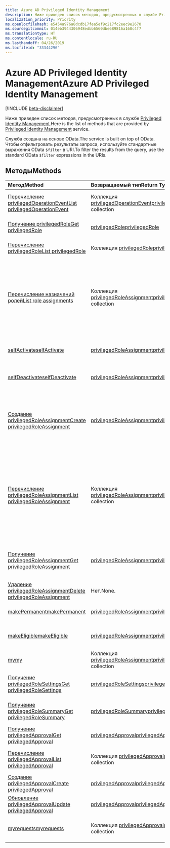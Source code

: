 ```yaml
---
title: Azure AD Privileged Identity Management
description: Ниже приведен список методов, предусмотренных в службе Privileged Identity Management.
localization_priority: Priority
ms.openlocfilehash: e5454a976a8dcdb17fea5ef9c217fc2eec9e2670
ms.sourcegitcommit: 014eb3944306948edbb6560dbe689816a168c4f7
ms.translationtype: HT
ms.contentlocale: ru-RU
ms.lasthandoff: 04/26/2019
ms.locfileid: "33344296"
---
```

# <a name="azure-ad-privileged-identity-management"></a><span data-ttu-id="12798-103">Azure AD Privileged Identity Management</span><span class="sxs-lookup"><span data-stu-id="12798-103">Azure AD Privileged Identity Management</span></span>

[!INCLUDE [beta-disclaimer](../../includes/beta-disclaimer.md)]

<span data-ttu-id="12798-104">Ниже приведен список методов, предусмотренных в службе [Privileged Identity Management](https://azure.microsoft.com/ru-RU/documentation/articles/active-directory-privileged-identity-management-configure/).</span><span class="sxs-lookup"><span data-stu-id="12798-104">Here is the list of methods that are provided by [Privileged Identity Management](https://azure.microsoft.com/ru-RU/documentation/articles/active-directory-privileged-identity-management-configure/) service.</span></span>

<span data-ttu-id="12798-105">Служба создана на основе OData.</span><span class="sxs-lookup"><span data-stu-id="12798-105">The service is built on top of OData.</span></span> <span data-ttu-id="12798-106">Чтобы отфильтровать результаты запроса, используйте стандартные выражения OData ``$filter`` в URI.</span><span class="sxs-lookup"><span data-stu-id="12798-106">To filter the results from the query, use the standard OData ``$filter`` expressions in the URIs.</span></span>

## <a name="methods"></a><span data-ttu-id="12798-107">Методы</span><span class="sxs-lookup"><span data-stu-id="12798-107">Methods</span></span>

| <span data-ttu-id="12798-108">Метод</span><span class="sxs-lookup"><span data-stu-id="12798-108">Method</span></span>           | <span data-ttu-id="12798-109">Возвращаемый тип</span><span class="sxs-lookup"><span data-stu-id="12798-109">Return Type</span></span>    |<span data-ttu-id="12798-110">Описание</span><span class="sxs-lookup"><span data-stu-id="12798-110">Description</span></span>|
|:---------------|:--------|:----------|
|[<span data-ttu-id="12798-111">Перечисление privilegedOperationEvent</span><span class="sxs-lookup"><span data-stu-id="12798-111">List privilegedOperationEvent</span></span>](../api/privilegedoperationevent-list.md) | <span data-ttu-id="12798-112">Коллекция [privilegedOperationEvent](privilegedoperationevent.md)</span><span class="sxs-lookup"><span data-stu-id="12798-112">[privilegedOperationEvent](privilegedoperationevent.md) collection</span></span> |<span data-ttu-id="12798-113">Получение коллекции объектов privilegedOperationEvent.</span><span class="sxs-lookup"><span data-stu-id="12798-113">Get privilegedOperationEvent object collection.</span></span> |
|[<span data-ttu-id="12798-114">Получение privilegedRole</span><span class="sxs-lookup"><span data-stu-id="12798-114">Get privilegedRole</span></span>](../api/privilegedrole-get.md) |[<span data-ttu-id="12798-115">privilegedRole</span><span class="sxs-lookup"><span data-stu-id="12798-115">privilegedRole</span></span>](privilegedrole.md)| <span data-ttu-id="12798-116">Получение объекта privilegedRole.</span><span class="sxs-lookup"><span data-stu-id="12798-116">Get a privilegedRole object.</span></span>|
|[<span data-ttu-id="12798-117">Перечисление privilegedRole</span><span class="sxs-lookup"><span data-stu-id="12798-117">List privilegedRole</span></span>](../api/privilegedrole-list.md) | <span data-ttu-id="12798-118">Коллекция [privilegedRole](privilegedrole.md)</span><span class="sxs-lookup"><span data-stu-id="12798-118">[privilegedRole](privilegedrole.md) collection</span></span> |<span data-ttu-id="12798-119">Получение коллекции объектов privilegedRole.</span><span class="sxs-lookup"><span data-stu-id="12798-119">Get privilegedRole object collection.</span></span> |
|[<span data-ttu-id="12798-120">Перечисление назначений ролей</span><span class="sxs-lookup"><span data-stu-id="12798-120">List role assignments</span></span>](../api/privilegedrole-list-assignments.md) | <span data-ttu-id="12798-121">Коллекция [privilegedRoleAssignment](privilegedroleassignment.md)</span><span class="sxs-lookup"><span data-stu-id="12798-121">[privilegedRoleAssignment](privilegedroleassignment.md) collection</span></span> |<span data-ttu-id="12798-122">Получение коллекции privilegedRoleAssignment для конкретной роли.</span><span class="sxs-lookup"><span data-stu-id="12798-122">Get privilegedRoleAssignment collection for the particular role.</span></span> <span data-ttu-id="12798-123">Каждый объект privilegedRoleAssignment представляет назначение роли пользователю.</span><span class="sxs-lookup"><span data-stu-id="12798-123">Each privilegedRoleAssignment represents a role assignment to a user.</span></span>|
|[<span data-ttu-id="12798-124">selfActivate</span><span class="sxs-lookup"><span data-stu-id="12798-124">selfActivate</span></span>](../api/privilegedrole-selfactivate.md) | [<span data-ttu-id="12798-125">privilegedRoleAssignment</span><span class="sxs-lookup"><span data-stu-id="12798-125">privilegedRoleAssignment</span></span>](privilegedroleassignment.md) |<span data-ttu-id="12798-126">Активация роли, назначенной запрашивающей стороне.</span><span class="sxs-lookup"><span data-stu-id="12798-126">Activate the role that is assigned to the requestor.</span></span>|
|[<span data-ttu-id="12798-127">selfDeactivate</span><span class="sxs-lookup"><span data-stu-id="12798-127">selfDeactivate</span></span>](../api/privilegedrole-selfdeactivate.md) | [<span data-ttu-id="12798-128">privilegedRoleAssignment</span><span class="sxs-lookup"><span data-stu-id="12798-128">privilegedRoleAssignment</span></span>](privilegedroleassignment.md) |<span data-ttu-id="12798-129">Деактивация роли, назначенной запрашивающей стороне.</span><span class="sxs-lookup"><span data-stu-id="12798-129">Deactivate the role that is assigned to the requestor.</span></span>|
|[<span data-ttu-id="12798-130">Создание privilegedRoleAssignment</span><span class="sxs-lookup"><span data-stu-id="12798-130">Create privilegedRoleAssignment</span></span>](../api/privilegedroleassignment-post-privilegedroleassignments.md) |[<span data-ttu-id="12798-131">privilegedRoleAssignment</span><span class="sxs-lookup"><span data-stu-id="12798-131">privilegedRoleAssignment</span></span>](privilegedroleassignment.md)| <span data-ttu-id="12798-132">Создание нового объекта privilegedRoleAssignment (назначение роли) путем публикации в коллекции privilegedRoleAssignments.</span><span class="sxs-lookup"><span data-stu-id="12798-132">Create a new privilegedRoleAssignment (role assignment) by posting to the privilegedRoleAssignments collection.</span></span>|
|[<span data-ttu-id="12798-133">Перечисление privilegedRoleAssignment</span><span class="sxs-lookup"><span data-stu-id="12798-133">List privilegedRoleAssignment</span></span>](../api/privilegedroleassignment-list.md) | <span data-ttu-id="12798-134">Коллекция [privilegedRoleAssignment](privilegedroleassignment.md)</span><span class="sxs-lookup"><span data-stu-id="12798-134">[privilegedRoleAssignment](privilegedroleassignment.md) collection</span></span> |<span data-ttu-id="12798-135">Получение коллекции объектов privilegedRoleAssignment.</span><span class="sxs-lookup"><span data-stu-id="12798-135">Get privilegedRoleAssignment object collection.</span></span> <span data-ttu-id="12798-136">Коллекция содержит все назначения ролей для организации.</span><span class="sxs-lookup"><span data-stu-id="12798-136">The collection contains all role assignments for the organization.</span></span> <span data-ttu-id="12798-137">Каждый объект privilegedRoleAssignment представляет назначение роли пользователю.</span><span class="sxs-lookup"><span data-stu-id="12798-137">Each privilegedRoleAssignment represents a role assignment to a user.</span></span> |
|[<span data-ttu-id="12798-138">Получение privilegedRoleAssignment</span><span class="sxs-lookup"><span data-stu-id="12798-138">Get privilegedRoleAssignment</span></span>](../api/privilegedroleassignment-get.md) | [<span data-ttu-id="12798-139">privilegedRoleAssignment</span><span class="sxs-lookup"><span data-stu-id="12798-139">privilegedRoleAssignment</span></span>](privilegedroleassignment.md)|<span data-ttu-id="12798-140">Получение объекта privilegedRoleAssignment с указанным идентификатором назначения.</span><span class="sxs-lookup"><span data-stu-id="12798-140">Get privilegedRoleAssignment object with the specified assignment id.</span></span> |
|[<span data-ttu-id="12798-141">Удаление privilegedRoleAssignment</span><span class="sxs-lookup"><span data-stu-id="12798-141">Delete privilegedRoleAssignment</span></span>](../api/privilegedroleassignment-delete.md) | <span data-ttu-id="12798-142">Нет.</span><span class="sxs-lookup"><span data-stu-id="12798-142">None.</span></span> |<span data-ttu-id="12798-143">Удаление объекта privilegedRoleAssignment.</span><span class="sxs-lookup"><span data-stu-id="12798-143">Delete privilegedRoleAssignment object.</span></span> |
|[<span data-ttu-id="12798-144">makePermanent</span><span class="sxs-lookup"><span data-stu-id="12798-144">makePermanent</span></span>](../api/privilegedroleassignment-makepermanent.md) | [<span data-ttu-id="12798-145">privilegedRoleAssignment</span><span class="sxs-lookup"><span data-stu-id="12798-145">privilegedRoleAssignment</span></span>](privilegedroleassignment.md) |<span data-ttu-id="12798-146">Выполнение назначения ролей как бессрочного.</span><span class="sxs-lookup"><span data-stu-id="12798-146">Make the role assignment as permanent.</span></span> |
|[<span data-ttu-id="12798-147">makeEligible</span><span class="sxs-lookup"><span data-stu-id="12798-147">makeEligible</span></span>](../api/privilegedroleassignment-makeeligible.md) | [<span data-ttu-id="12798-148">privilegedRoleAssignment</span><span class="sxs-lookup"><span data-stu-id="12798-148">privilegedRoleAssignment</span></span>](privilegedroleassignment.md) |<span data-ttu-id="12798-149">Выполнение назначения ролей как соответствующего требованиям.</span><span class="sxs-lookup"><span data-stu-id="12798-149">Make the role assignment as eligible.</span></span> |
|[<span data-ttu-id="12798-150">my</span><span class="sxs-lookup"><span data-stu-id="12798-150">my</span></span>](../api/privilegedroleassignment-my.md) | <span data-ttu-id="12798-151">Коллекция [privilegedRoleAssignment](privilegedroleassignment.md)</span><span class="sxs-lookup"><span data-stu-id="12798-151">[privilegedRoleAssignment](privilegedroleassignment.md) collection</span></span>|<span data-ttu-id="12798-152">Получение назначений ролей запрашивающей стороны.</span><span class="sxs-lookup"><span data-stu-id="12798-152">Get the requestor's role assignments.</span></span> |
|[<span data-ttu-id="12798-153">Получение privilegedRoleSettings</span><span class="sxs-lookup"><span data-stu-id="12798-153">Get privilegedRoleSettings</span></span>](../api/privilegedrolesettings-get.md) | [<span data-ttu-id="12798-154">privilegedRoleSettings</span><span class="sxs-lookup"><span data-stu-id="12798-154">privilegedRoleSettings</span></span>](../resources/privilegedrolesettings.md)|<span data-ttu-id="12798-155">Получение свойств объекта privilegedRoleSettings.</span><span class="sxs-lookup"><span data-stu-id="12798-155">Retrieve the properties of privilegedRoleSettings object.</span></span> |
|[<span data-ttu-id="12798-156">Получение privilegedRoleSummary</span><span class="sxs-lookup"><span data-stu-id="12798-156">Get privilegedRoleSummary</span></span>](../api/privilegedrolesummary-get.md) | [<span data-ttu-id="12798-157">privilegedRoleSummary</span><span class="sxs-lookup"><span data-stu-id="12798-157">privilegedRoleSummary</span></span>](../resources/privilegedrolesummary.md)|<span data-ttu-id="12798-158">Получение объекта privilegedRoleSummary.</span><span class="sxs-lookup"><span data-stu-id="12798-158">Retrieve the privilegedRoleSummary object.</span></span> |
|[<span data-ttu-id="12798-159">Получение privilegedApproval</span><span class="sxs-lookup"><span data-stu-id="12798-159">Get privilegedApproval</span></span>](../api/privilegedapproval-get.md) |[<span data-ttu-id="12798-160">privilegedApproval</span><span class="sxs-lookup"><span data-stu-id="12798-160">privilegedApproval</span></span>](privilegedapproval.md)| <span data-ttu-id="12798-161">Получение объекта privilegedApproval.</span><span class="sxs-lookup"><span data-stu-id="12798-161">Get a privilegedApproval object.</span></span>|
|[<span data-ttu-id="12798-162">Перечисление privilegedApproval</span><span class="sxs-lookup"><span data-stu-id="12798-162">List privilegedApproval</span></span>](../api/privilegedapproval-list.md) | <span data-ttu-id="12798-163">Коллекция [privilegedApproval](privilegedapproval.md)</span><span class="sxs-lookup"><span data-stu-id="12798-163">[privilegedApproval](privilegedapproval.md) collection</span></span> |<span data-ttu-id="12798-164">Получение коллекции объектов privilegedApproval.</span><span class="sxs-lookup"><span data-stu-id="12798-164">Get privilegedApproval object collection.</span></span> |
|[<span data-ttu-id="12798-165">Создание privilegedApproval</span><span class="sxs-lookup"><span data-stu-id="12798-165">Create privilegedApproval</span></span>](../api/privilegedapproval-post-privilegedapproval.md) | [<span data-ttu-id="12798-166">privilegedApproval</span><span class="sxs-lookup"><span data-stu-id="12798-166">privilegedApproval</span></span>](privilegedapproval.md)    |<span data-ttu-id="12798-167">Создание объекта privilegedApproval.</span><span class="sxs-lookup"><span data-stu-id="12798-167">Create privilegedApproval object.</span></span> |
|[<span data-ttu-id="12798-168">Обновление privilegedApproval</span><span class="sxs-lookup"><span data-stu-id="12798-168">Update privilegedApproval</span></span>](../api/privilegedapproval-update.md) | [<span data-ttu-id="12798-169">privilegedApproval</span><span class="sxs-lookup"><span data-stu-id="12798-169">privilegedApproval</span></span>](privilegedapproval.md) |<span data-ttu-id="12798-170">Обновление объекта privilegedApproval.</span><span class="sxs-lookup"><span data-stu-id="12798-170">Update privilegedApproval object.</span></span> |
|[<span data-ttu-id="12798-171">myrequests</span><span class="sxs-lookup"><span data-stu-id="12798-171">myrequests</span></span>](../api/privilegedapproval-myrequests.md) | <span data-ttu-id="12798-172">Коллекция [privilegedApproval](privilegedapproval.md)</span><span class="sxs-lookup"><span data-stu-id="12798-172">[privilegedApproval](privilegedapproval.md) collection</span></span>|<span data-ttu-id="12798-173">Получение запросов утверждения запрашивающей стороны.</span><span class="sxs-lookup"><span data-stu-id="12798-173">Get the requestor's approval requests.</span></span> |

<!-- uuid: 8fcb5dbc-d5aa-4681-8e31-b001d5168d79
2015-10-25 14:57:30 UTC -->
<!--
{
  "type": "#page.annotation",
  "description": "Service root",
  "keywords": "",
  "section": "documentation",
  "tocPath": "",
  "suppressions": []
}
-->
